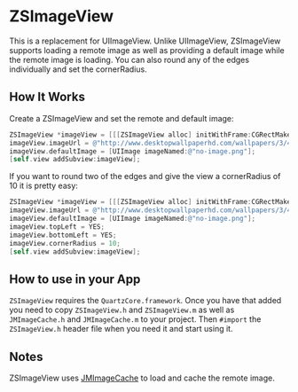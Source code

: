 ZSImageView
=============

This is a replacement for UIImageView. Unlike UIImageView, ZSImageView supports loading a remote image
as well as providing a default image while the remote image is loading.  You can also round any of the
edges individually and set the cornerRadius.

How It Works
---

Create a ZSImageView and set the remote and default image:

```objective-c
ZSImageView *imageView = [[[ZSImageView alloc] initWithFrame:CGRectMake(0, 0, 200.0f, 200.0f)] autorelease];
imageView.imageUrl = @"http://www.desktopwallpaperhd.com/wallpapers/3/4501.jpg";
imageView.defaultImage = [UIImage imageNamed:@"no-image.png"];
[self.view addSubview:imageView];
```

If you want to round two of the edges and give the view a cornerRadius of 10 it is pretty easy:

```objective-c
ZSImageView *imageView = [[[ZSImageView alloc] initWithFrame:CGRectMake(0, 0, 200.0f, 200.0f)] autorelease];
imageView.imageUrl = @"http://www.desktopwallpaperhd.com/wallpapers/3/4501.jpg";
imageView.defaultImage = [UIImage imageNamed:@"no-image.png"];
imageView.topLeft = YES;
imageView.bottomLeft = YES;
imageView.cornerRadius = 10;
[self.view addSubview:imageView];
```

How to use in your App
---
`ZSImageView` requires the `QuartzCore.framework`. Once you have that added you need to copy `ZSImageView.h` and 
`ZSImageView.m` as well as `JMImageCache.h` and `JMImageCache.m` to your project. Then `#import` the `ZSImageView.h`
header file when you need it and start using it.

Notes
---

ZSImageView uses [JMImageCache](https://github.com/jakemarsh/JMImageCache) to load and cache the remote image.
